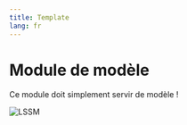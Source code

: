 ```yaml
---
title: Template
lang: fr
---
```


# Module de modèle

Ce module doit simplement servir de modèle !

![LSSM](../../.vuepress/public/img/lssm.png)